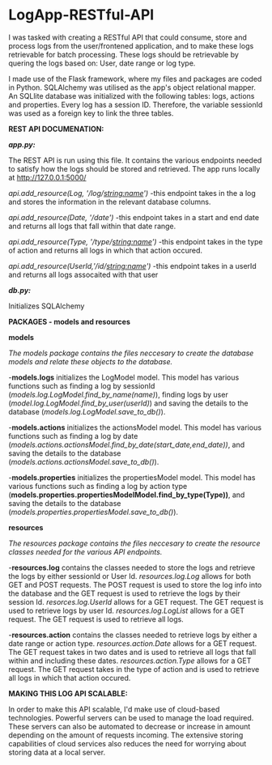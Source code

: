 # LogApp-RESTful-API

I was tasked with creating a RESTful API that could consume, store and process logs from the user/frontened application, and to make these logs retrievable for batch processing.
These logs should be retrievable by quering the logs based on: User, date range or log type.

I made use of the Flask framework, where my files and packages are coded in Python. SQLAlchemy was utilised as the app's object relational mapper. An SQLlite database was initialized
with the following tables: logs, actions and properties. Every log has a session ID. Therefore, the variable sessionId was used as a foreign key to link the three tables. 

**REST API DOCUMENATION:**

***app.py:***

The REST API is run using this file. It contains the various endpoints needed to satisfy how the logs should be stored and retrieved. The app runs locally at http://127.0.0.1:5000/

*api.add_resource(Log, '/log/<string:name>')*
-this endpoint takes in the a log and stores the information in the relevant database columns.

*api.add_resource(Date, '/date')*
-this endpoint takes in a start and end date and returns all logs that fall within that date range.

*api.add_resource(Type, '/type/<string:name>')*
-this endpoint takes in the type of action and returns all logs in which that action occured.

*api.add_resource(UserId,'/id/<string:name>')*
-this endpoint takes in a userId and returns all logs assocaited with that user



***db.py:***

Initializes SQLAlchemy

**PACKAGES - models and resources**

**models**

*The models package contains the files neccesary to create the database models and relate these objects to the database.*

-**models.logs** initializes the LogModel model. This model has various functions such as finding a log by sessionId (*models.log.LogModel.find_by_name(name)*),
finding logs by user (*model.log.LogModel.find_by_user(userId)*) and saving the details to the database (*models.log.LogModel.save_to_db()*).

-**models.actions** initializes the actionsModel model. This model has various functions such as finding a log by date (*models.actions.actionsModel.find_by_date(start_date,end_date))*,
and saving the details to the database (*models.actions.actionsModel.save_to_db()*).

-**models.properties** initializes the propertiesModel model. This model has various functions such as finding a log by action type (**models.properties.propertiesModelModel.find_by_type(Type))**,
and saving the details to the database (*models.properties.propertiesModel.save_to_db()*).

**resources**

*The resources package contains the files neccesary to create the resource classes needed for the various API endpoints.*

-**resources.log**  contains the classes needed to store the logs and retrieve the logs by either sessionId or User Id. 
*resources.log.Log* allows for both GET and POST requests. The POST request is used to store the log info into the database and the GET request is used to retrieve the logs by their session Id.
*resorces.log.UserId* allows for a GET request. The GET request is used to retrieve logs by user Id.
*resources.log.LogList* allows for a GET request. The GET request is used to retrieve all logs.

-**resources.action** contains the classes needed to retrieve logs by either a date range or action type.
*resources.action.Date* allows for a GET request. The GET request takes in two dates and is used to retrieve all logs that fall within and including these dates.
*resources.action.Type* allows for a GET request. The GET request takes in the type of action and is used to retrieve all logs in which that action occured.

**MAKING THIS LOG API SCALABLE:**

In order to make this API scalable, I'd make use of cloud-based technologies. Powerful servers can be used to manage the load required. These servers can also be automated to decrease or
increase in amount depending on the amount of requests incoming. The extensive storing capabilities of cloud services also reduces the need for worrying about storing data at a local server.



